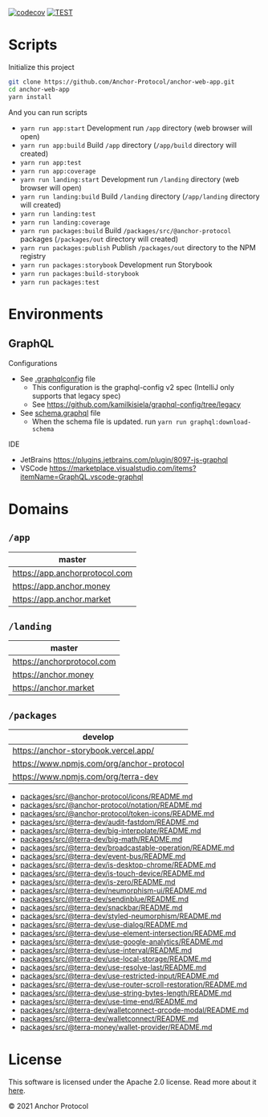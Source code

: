 [![codecov](https://codecov.io/gh/Anchor-Protocol/anchor-web-app/branch/develop/graph/badge.svg?token=FDL5NJ27FS)](https://codecov.io/gh/Anchor-Protocol/anchor-web-app)
[![TEST](https://github.com/Anchor-Protocol/anchor-web-app/actions/workflows/test.yml/badge.svg)](https://github.com/Anchor-Protocol/anchor-web-app/actions/workflows/test.yml)

# Scripts

Initialize this project

```sh
git clone https://github.com/Anchor-Protocol/anchor-web-app.git
cd anchor-web-app
yarn install
```

And you can run scripts

- `yarn run app:start` Development run `/app` directory (web browser will open)
- `yarn run app:build` Build `/app` directory (`/app/build` directory will created)
- `yarn run app:test`
- `yarn run app:coverage`
- `yarn run landing:start` Development run `/landing` directory (web browser will open)
- `yarn run landing:build` Build `/landing` directory (`/app/landing` directory will created)
- `yarn run landing:test`
- `yarn run landing:coverage`
- `yarn run packages:build` Build `/packages/src/@anchor-protocol` packages (`/packages/out` directory will created)
- `yarn run packages:publish` Publish `/packages/out` directory to the NPM registry
- `yarn run packages:storybook` Development run Storybook
- `yarn run packages:build-storybook`
- `yarn run packages:test`

# Environments

## GraphQL

Configurations

- See [.graphqlconfig](.graphqlconfig) file
  - This configuration is the graphql-config v2 spec (IntelliJ only supports that legacy spec)
  - See <https://github.com/kamilkisiela/graphql-config/tree/legacy>
- See [schema.graphql](schema.graphql) file
  - When the schema file is updated. run `yarn run graphql:download-schema`

IDE

- JetBrains <https://plugins.jetbrains.com/plugin/8097-js-graphql>
- VSCode <https://marketplace.visualstudio.com/items?itemName=GraphQL.vscode-graphql>

# Domains

## `/app`

| master                           |
| -------------------------------- |
| <https://app.anchorprotocol.com> |
| <https://app.anchor.money>       |
| <https://app.anchor.market>      |

## `/landing`

| master                       |
| ---------------------------- |
| <https://anchorprotocol.com> |
| <https://anchor.money>       |
| <https://anchor.market>      |

## `/packages`

| develop                                     |
| ------------------------------------------- |
| <https://anchor-storybook.vercel.app/>      |
| <https://www.npmjs.com/org/anchor-protocol> |
| <https://www.npmjs.com/org/terra-dev>       |

<!-- index packages/src/**/README.md -->

- [packages/src/@anchor-protocol/icons/README.md](packages/src/@anchor-protocol/icons/README.md)
- [packages/src/@anchor-protocol/notation/README.md](packages/src/@anchor-protocol/notation/README.md)
- [packages/src/@anchor-protocol/token-icons/README.md](packages/src/@anchor-protocol/token-icons/README.md)
- [packages/src/@terra-dev/audit-fastdom/README.md](packages/src/@terra-dev/audit-fastdom/README.md)
- [packages/src/@terra-dev/big-interpolate/README.md](packages/src/@terra-dev/big-interpolate/README.md)
- [packages/src/@terra-dev/big-math/README.md](packages/src/@terra-dev/big-math/README.md)
- [packages/src/@terra-dev/broadcastable-operation/README.md](packages/src/@terra-dev/broadcastable-operation/README.md)
- [packages/src/@terra-dev/event-bus/README.md](packages/src/@terra-dev/event-bus/README.md)
- [packages/src/@terra-dev/is-desktop-chrome/README.md](packages/src/@terra-dev/is-desktop-chrome/README.md)
- [packages/src/@terra-dev/is-touch-device/README.md](packages/src/@terra-dev/is-touch-device/README.md)
- [packages/src/@terra-dev/is-zero/README.md](packages/src/@terra-dev/is-zero/README.md)
- [packages/src/@terra-dev/neumorphism-ui/README.md](packages/src/@terra-dev/neumorphism-ui/README.md)
- [packages/src/@terra-dev/sendinblue/README.md](packages/src/@terra-dev/sendinblue/README.md)
- [packages/src/@terra-dev/snackbar/README.md](packages/src/@terra-dev/snackbar/README.md)
- [packages/src/@terra-dev/styled-neumorphism/README.md](packages/src/@terra-dev/styled-neumorphism/README.md)
- [packages/src/@terra-dev/use-dialog/README.md](packages/src/@terra-dev/use-dialog/README.md)
- [packages/src/@terra-dev/use-element-intersection/README.md](packages/src/@terra-dev/use-element-intersection/README.md)
- [packages/src/@terra-dev/use-google-analytics/README.md](packages/src/@terra-dev/use-google-analytics/README.md)
- [packages/src/@terra-dev/use-interval/README.md](packages/src/@terra-dev/use-interval/README.md)
- [packages/src/@terra-dev/use-local-storage/README.md](packages/src/@terra-dev/use-local-storage/README.md)
- [packages/src/@terra-dev/use-resolve-last/README.md](packages/src/@terra-dev/use-resolve-last/README.md)
- [packages/src/@terra-dev/use-restricted-input/README.md](packages/src/@terra-dev/use-restricted-input/README.md)
- [packages/src/@terra-dev/use-router-scroll-restoration/README.md](packages/src/@terra-dev/use-router-scroll-restoration/README.md)
- [packages/src/@terra-dev/use-string-bytes-length/README.md](packages/src/@terra-dev/use-string-bytes-length/README.md)
- [packages/src/@terra-dev/use-time-end/README.md](packages/src/@terra-dev/use-time-end/README.md)
- [packages/src/@terra-dev/walletconnect-qrcode-modal/README.md](packages/src/@terra-dev/walletconnect-qrcode-modal/README.md)
- [packages/src/@terra-dev/walletconnect/README.md](packages/src/@terra-dev/walletconnect/README.md)
- [packages/src/@terra-money/wallet-provider/README.md](packages/src/@terra-money/wallet-provider/README.md)

<!-- /index -->

# License

This software is licensed under the Apache 2.0 license. Read more about it [here](LICENSE).

© 2021 Anchor Protocol
